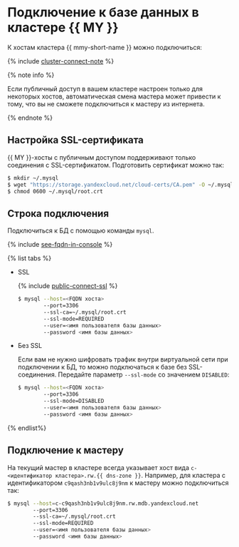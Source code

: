 # Подключение к базе данных в кластере {{ MY }}

К хостам кластера {{ mmy-short-name }} можно подключиться:

{% include [cluster-connect-note](../../_includes/mdb/cluster-connect-note.md) %} 

{% note info %}

Если публичный доступ в вашем кластере настроен только для некоторых хостов, автоматическая смена мастера может привести к тому, что вы не сможете подключиться к мастеру из интернета.

{% endnote %}


## Настройка SSL-сертификата

{{ MY }}-хосты с публичным доступом поддерживают только соединения с SSL-сертификатом. Подготовить сертификат можно так:

```bash
$ mkdir ~/.mysql
$ wget "https://storage.yandexcloud.net/cloud-certs/CA.pem" -O ~/.mysql/root.crt
$ chmod 0600 ~/.mysql/root.crt
```


## Строка подключения

Подключиться к БД с помощью команды `mysql`.

{% include [see-fqdn-in-console](../../_includes/mdb/see-fqdn-in-console.md) %}

{% list tabs %}

- SSL

  {% include [public-connect-ssl](../../_includes/mdb/public-connect-ssl.md) %}

  ```bash
  $ mysql --host=<FQDN хоста>
          --port=3306
          --ssl-ca=~/.mysql/root.crt
          --ssl-mode=REQUIRED
          --user=<имя пользователя базы данных>
          --password <имя базы данных>
  ```
  
- Без SSL

  Если вам не нужно шифровать трафик внутри виртуальной сети при подключении к БД, то можно подключаться к базе без SSL-соединения. Передайте параметр `--ssl-mode` со значением `DISABLED`:
  
  ```bash
  $ mysql --host=<FQDN хоста>
          --port=3306
          --ssl-mode=DISABLED
          --user=<имя пользователя базы данных>
          --password <имя базы данных>
  ```

{% endlist%}


## Подключение к мастеру

На текущий мастер в кластере всегда указывает хост вида `c-<идентификатор кластера>.rw.{{ dns-zone }}`. Например, для кластера с идентификатором `c9qash3nb1v9ulc8j9nm` к мастеру можно подключиться так:

```bash
$ mysql --host=c-c9qash3nb1v9ulc8j9nm.rw.mdb.yandexcloud.net
        --port=3306
        --ssl-ca=~/.mysql/root.crt
        --ssl-mode=REQUIRED
        --user=<имя пользователя базы данных>
        --password <имя базы данных>
```
